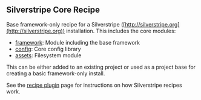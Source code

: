 ## Silverstripe Core Recipe

Base framework-only recipe for a Silverstripe ([http://silverstripe.org](http://silverstripe.org)) installation.
This includes the core modules:

 * [framework](http://github.com/silverstripe/silverstripe-framework): Module including the base framework
 * [config](https://github.com/silverstripe/silverstripe-config): Core config library
 * [assets](http://github.com/silverstripe/silverstripe-assets): Filesystem module

This can be either added to an existing project or used as a project base for creating a
basic framework-only install.

See the [recipe plugin](https://github.com/silverstripe/recipe-plugin) page for instructions on how
Silverstripe recipes work.
